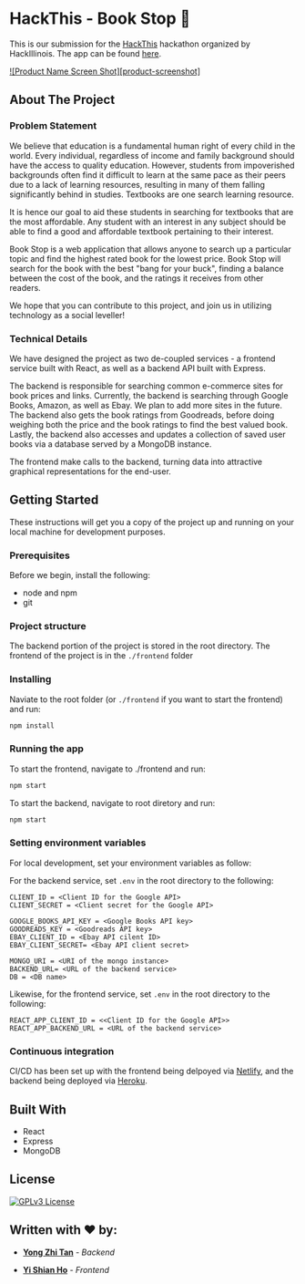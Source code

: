 # HackThis - Book Stop :book:

This is our submission for the [HackThis](http://hackthis.hackillinois.org/) hackathon organized by HackIllinois. The app can be found [here](https://jovial-jang-243cf5.netlify.app/).

[![Product Name Screen Shot][product-screenshot]](https://imgur.com/a/7m1Bqjd)


## About The Project
### Problem Statement
We believe that education is a fundamental human right of every child in the world. Every individual, regardless of income and family background should have the access to quality education. However, students from impoverished backgrounds often find it difficult to learn at the same pace as their peers due to a lack of learning resources, resulting in many of them falling significantly behind in studies. Textbooks are one search learning resource.   


It is hence our goal to aid these students in searching for textbooks that are the most affordable. Any student with an interest in any subject should be able to find a good and affordable textbook pertaining to their interest.  


Book Stop is a web application that allows anyone to search up a particular topic and find the highest rated book for the lowest price. Book Stop will search for the book with the best "bang for your buck", finding a balance between the cost of the book, and the ratings it receives from other readers.

We hope that you can contribute to this project, and join us in utilizing technology as a social leveller!

### Technical Details
We have designed the project as two de-coupled services - a frontend service built with React, as well as a backend API built with Express.

The backend is responsible for searching common e-commerce sites for book prices and links. Currently, the backend is searching through Google Books, Amazon, as well as Ebay. We plan to add more sites in the future. The backend also gets the book ratings from Goodreads, before doing weighing both the price and the book ratings to find the best valued book. Lastly, the backend also accesses and updates a collection of saved user books via a database served by a MongoDB instance.

The frontend make calls to the backend, turning data into attractive graphical representations for the end-user.

## Getting Started

These instructions will get you a copy of the project up and running on your local machine for development purposes. 

### Prerequisites
Before we begin, install the following:  
- node and npm
- git

### Project structure
The backend portion of the project is stored in the root directory. The frontend of the project is in the `./frontend` folder

### Installing

Naviate to the root folder (or `./frontend` if you want to start the frontend) and run:  
```sh
npm install
```

### Running the app
To start the frontend, navigate to ./frontend and run:  
```sh
npm start
```
To start the backend, navigate to root diretory and run:  
```sh
npm start
```

### Setting environment variables 
For local development, set your environment variables as follow:

For the backend service, set `.env` in the root directory to the following:
```
CLIENT_ID = <Client ID for the Google API>
CLIENT_SECRET = <Client secret for the Google API>

GOOGLE_BOOKS_API_KEY = <Google Books API key>
GOODREADS_KEY = <Goodreads API key>
EBAY_CLIENT_ID = <Ebay API cilent ID>
EBAY_CLIENT_SECRET= <Ebay API client secret>

MONGO_URI = <URI of the mongo instance>
BACKEND_URL= <URL of the backend service>
DB = <DB name>
```

Likewise, for the frontend service, set `.env` in the root directory to the following:
```
REACT_APP_CLIENT_ID = <<Client ID for the Google API>>
REACT_APP_BACKEND_URL = <URL of the backend service>
```


### Continuous integration
CI/CD has been set up with the frontend being delpoyed via [Netlify](https://www.netlify.com/), and the backend being deployed via [Heroku](https://www.heroku.com/).
## Built With
- React
- Express
- MongoDB

## License 
[![GPLv3 License](https://img.shields.io/badge/License-GPL%20v3-yellow.svg)](https://opensource.org/licenses/)

## Written with :heart: by:

* [**Yong Zhi Tan**](https://github.com/tanyongzhi)  - *Backend* 

* [**Yi Shian Ho**](https://github.com/hoyishian) - *Frontend* 
